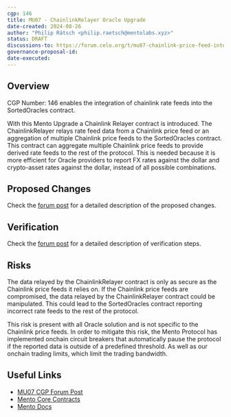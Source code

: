 ```yaml
---
cgp: 146
title: MU07 - ChainlinkRelayer Oracle Upgrade
date-created: 2024-08-26
author: "Philip Rätsch <philip.raetsch@mentolabs.xyz>"
status: DRAFT
discussions-to: https://forum.celo.org/t/mu07-chainlink-price-feed-integration/8850
governance-proposal-id:
date-executed:
---
```

 
## Overview 
 
CGP Number: 146 enables the integration of chainlink rate feeds into the SortedOracles contract.

With this Mento Upgrade a Chainlink Relayer contract is introduced. 
The ChainlinkRelayer relays rate feed data from a Chainlink price feed or an aggregation of multiple Chainlink price feeds to the SortedOracles contract. 
This contract can aggregate multiple Chainlink price feeds to provide derived rate feeds to the rest of the protocol. This is needed because it is more efficient for Oracle providers to report FX rates against the dollar and crypto-asset rates against the dollar, instead of all possible combinations.

 
## Proposed Changes
 
Check the [forum post](https://forum.celo.org/t/mu07-chainlink-price-feed-integration/8850) for a detailed description of the proposed changes.
 
## Verification
 
Check the [forum post](https://forum.celo.org/t/mu07-chainlink-price-feed-integration/8850) for a detailed description of verification steps.
 
## Risks
 
The data relayed by the ChainlinkRelayer contract is only as secure as the Chainlink price feeds it relies on. If the Chainlink price feeds are compromised, the data relayed by the ChainlinkRelayer contract could be manipulated. This could lead to the SortedOracles contract reporting incorrect rate feeds to the rest of the protocol. 

This risk is present with all Oracle solution and is not specific to the Chainlink price feeds. In order to mitigate this risk, the Mento Protocol has implemented onchain circuit breakers that automatically pause the protocol if the reported data is outside of a predefined threshold. As well as our onchain trading limits, which limit the trading bandwidth.
 
## Useful Links
 
- [MU07 CGP Forum Post](https://forum.celo.org/t/mu07-chainlink-price-feed-integration/8850)
- [Mento Core Contracts](https://github.com/mento-protocol/mento-core)
- [Mento Docs](https://docs.mento.org)
